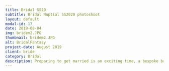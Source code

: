 ```yaml
---
title: Bridal SS20
subtitle: Bridal Nuptial SS2020 photoshoot 
layout: default
modal-id: 17
date: 2019-08-04
img: bridem2.JPG
thumbnail: bridem2.JPG
alt: BridalFantasy
project-date: August 2019
client: bride
category: Bridal
description: Preparing to get married is an exciting time, a bespoke bridal dress will create a lifetime of memories to share from generations to generations .
---
```

